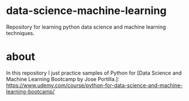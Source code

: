 # data-science-machine-learning
Repository for learning python data science and machine learning techniques.

# about
In this repository I just practice samples of Python for 
[Data Science and Machine Learning Bootcamp by Jose Portilla.]: https://www.udemy.com/course/python-for-data-science-and-machine-learning-bootcamp/


